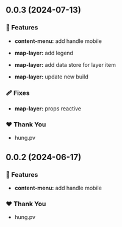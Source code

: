 ## 0.0.3 (2024-07-13)


### 🚀 Features

- **content-menu:** add handle mobile

- **map-layer:** add legend

- **map-layer:** add data store for layer item

- **map-layer:** update new build


### 🩹 Fixes

- **map-layer:** props reactive


### ❤️  Thank You

- hung.pv

## 0.0.2 (2024-06-17)


### 🚀 Features

- **content-menu:** add handle mobile


### ❤️  Thank You

- hung.pv